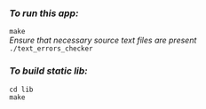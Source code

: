 ### _To run this app:_ 
`make`  
_Ensure that necessary source text files are present_   
`./text_errors_checker`  


### _To build static lib:_  
`cd lib`  
`make`